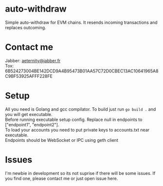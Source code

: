 # auto-withdraw
Simple auto-withdraw for EVM chains. It resends incoming transactions and replaces outcoming.

# Contact me
Jabber: aeternity@jabber.fr <br>
Tox: 6B524273004BE142DCD9A4B95473B01AA57C72D0CBEC13AC10641965A8C9BF53925AFFF228FE

# Setup
All you need is Golang and gcc compilator. To build just run `go build .` and you will get executable.<br>
Before running executable setup config. Replace null in endpoints to ["endpoint1", "endpoint2"].<br>
To load your accounts you need to put private keys to accounts.txt near executable.<br>
Endpoints should be WebSocket or IPC using geth client

# Issues
I'm newbie in development so its not suprise if there will be some issues. If you find one, please contact me or just open issue here.
